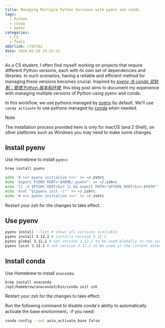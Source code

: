 ```yaml
---
title: Managing Multiple Python Versions with pyenv and conda
tags:
  - Python
  - conda
  - pyenv
categories:
  - CS
  - Tools
abbrlink: c7d1762
date: 2024-02-20 15:32:11
---
```


As a CS student, I often find myself working on projects that require different Python versions, each with its own set of dependencies and libraries. In such scenarios, having a reliable and efficient method for managing these versions becomes crucial. Inspired by _[pyenv 与 conda 双轨制：管理 Python 版本和环境](https://blog.yfi.moe/post/pyenv-conda-together/)_, this blog post aims to document my experience with managing multiple versions of Python using pyenv and conda.

<!--more-->

In this workflow, we use pythons managed by [pyenv](https://github.com/pyenv/pyenv) by default. We'll use `conda activate` to use pythons managed by [conda](https://www.anaconda.com/) when needed.


> [!NOTE]
> The installation process provided here is only for macOS (and Z Shell), on other platforms such as Windows you may need to make some changes.

## Install pyenv

Use Homebrew to install `pyenv`:

```bash
brew install pyenv

echo '# >>> pyenv initialize >>>' >> ~/.zshrc
echo 'export PYENV_ROOT="$HOME/.pyenv"' >> ~/.zshrc
echo '[[ -d $PYENV_ROOT/bin ]] && export PATH="$PYENV_ROOT/bin:$PATH"' >> ~/.zshrc
echo 'eval "$(pyenv init -)"' >> ~/.zshrc
echo '# <<< pyenv initialize <<<' >> ~/.zshrc
```

Restart your zsh for the changes to take effect.

## Use pyenv

```bash
pyenv install --list # shows all versions available
pyenv install 3.12.2 # installs version 3.12.2
pyenv global 3.12.2 # set version 3.12.2 to be used globally in the current machine
pyenv local 3.12.2 # set version 3.12.2 to be used in the current directory and all directories below it
```

## Install conda

Use Homebrew to install `anaconda`:

```bash
brew install anaconda
/opt/homebrew/anaconda3/bin/conda init zsh
```

Restart your zsh for the changes to take effect.

Run the following command to disable conda's ability to automatically activate the base environment，if you need:

```bash
conda config --set auto_activate_base false
```
